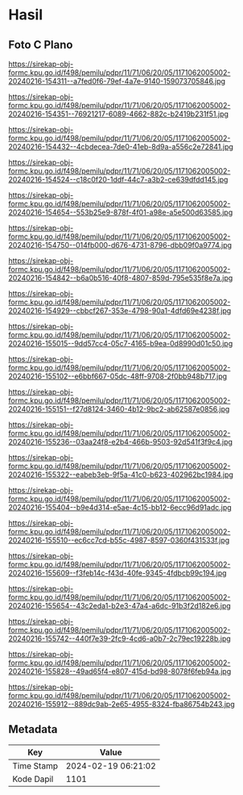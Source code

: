# Hasil

## Foto C Plano

https://sirekap-obj-formc.kpu.go.id/f498/pemilu/pdpr/11/71/06/20/05/1171062005002-20240216-154311--a7fed0f6-79ef-4a7e-9140-159073705846.jpg

https://sirekap-obj-formc.kpu.go.id/f498/pemilu/pdpr/11/71/06/20/05/1171062005002-20240216-154351--76921217-6089-4662-882c-b2419b231f51.jpg

https://sirekap-obj-formc.kpu.go.id/f498/pemilu/pdpr/11/71/06/20/05/1171062005002-20240216-154432--4cbdecea-7de0-41eb-8d9a-a556c2e72841.jpg

https://sirekap-obj-formc.kpu.go.id/f498/pemilu/pdpr/11/71/06/20/05/1171062005002-20240216-154524--c18c0f20-1ddf-44c7-a3b2-ce639dfdd145.jpg

https://sirekap-obj-formc.kpu.go.id/f498/pemilu/pdpr/11/71/06/20/05/1171062005002-20240216-154654--553b25e9-878f-4f01-a98e-a5e500d63585.jpg

https://sirekap-obj-formc.kpu.go.id/f498/pemilu/pdpr/11/71/06/20/05/1171062005002-20240216-154750--014fb000-d676-4731-8796-dbb09f0a9774.jpg

https://sirekap-obj-formc.kpu.go.id/f498/pemilu/pdpr/11/71/06/20/05/1171062005002-20240216-154842--b6a0b516-40f8-4807-859d-795e535f8e7a.jpg

https://sirekap-obj-formc.kpu.go.id/f498/pemilu/pdpr/11/71/06/20/05/1171062005002-20240216-154929--cbbcf267-353e-4798-90a1-4dfd69e4238f.jpg

https://sirekap-obj-formc.kpu.go.id/f498/pemilu/pdpr/11/71/06/20/05/1171062005002-20240216-155015--9dd57cc4-05c7-4165-b9ea-0d8990d01c50.jpg

https://sirekap-obj-formc.kpu.go.id/f498/pemilu/pdpr/11/71/06/20/05/1171062005002-20240216-155102--e6bbf667-05dc-48ff-9708-2f0bb948b717.jpg

https://sirekap-obj-formc.kpu.go.id/f498/pemilu/pdpr/11/71/06/20/05/1171062005002-20240216-155151--f27d8124-3460-4b12-9bc2-ab62587e0856.jpg

https://sirekap-obj-formc.kpu.go.id/f498/pemilu/pdpr/11/71/06/20/05/1171062005002-20240216-155236--03aa24f8-e2b4-466b-9503-92d541f3f9c4.jpg

https://sirekap-obj-formc.kpu.go.id/f498/pemilu/pdpr/11/71/06/20/05/1171062005002-20240216-155322--eabeb3eb-9f5a-41c0-b623-402962bc1984.jpg

https://sirekap-obj-formc.kpu.go.id/f498/pemilu/pdpr/11/71/06/20/05/1171062005002-20240216-155404--b9e4d314-e5ae-4c15-bb12-6ecc96d91adc.jpg

https://sirekap-obj-formc.kpu.go.id/f498/pemilu/pdpr/11/71/06/20/05/1171062005002-20240216-155510--ec6cc7cd-b55c-4987-8597-0360f431533f.jpg

https://sirekap-obj-formc.kpu.go.id/f498/pemilu/pdpr/11/71/06/20/05/1171062005002-20240216-155609--f3feb14c-f43d-40fe-9345-4fdbcb99c194.jpg

https://sirekap-obj-formc.kpu.go.id/f498/pemilu/pdpr/11/71/06/20/05/1171062005002-20240216-155654--43c2eda1-b2e3-47a4-a6dc-91b3f2d182e6.jpg

https://sirekap-obj-formc.kpu.go.id/f498/pemilu/pdpr/11/71/06/20/05/1171062005002-20240216-155742--440f7e39-2fc9-4cd6-a0b7-2c79ec19228b.jpg

https://sirekap-obj-formc.kpu.go.id/f498/pemilu/pdpr/11/71/06/20/05/1171062005002-20240216-155828--49ad65f4-e807-415d-bd98-8078f6feb94a.jpg

https://sirekap-obj-formc.kpu.go.id/f498/pemilu/pdpr/11/71/06/20/05/1171062005002-20240216-155912--889dc9ab-2e65-4955-8324-fba86754b243.jpg


## Metadata

| Key        | Value               |
| ---------- | ------------------- |
| Time Stamp | 2024-02-19 06:21:02 |
| Kode Dapil | 1101                |



